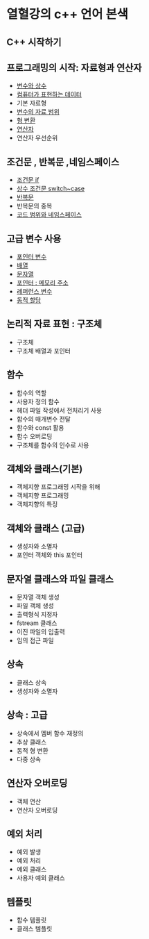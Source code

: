 # 열혈강의 c++ 언어 본색

## C++ 시작하기

## 프로그래밍의 시작: 자료형과 연산자
- [변수와 상수](chapter2/2-1)
- [컴퓨터가 표현하는 데이터](chapter2/2-2)
- 기본 자료형
- [변수의 자료 범위](chapter2/2-4/2-4.cpp)
- [형 변환](chapter2/2-5/2_5.cpp)
- [연산자](chapter2/2-6)
- 연산자 우선순위

## 조건문 , 반복문 ,네임스페이스
- [조건문 if](chapter3/3-1)
- [상수 조건문 switch~case](chapter3/3-2)
- [반복문](chapter3/3-3)
- 반복문의 중복
- [코드 범위와 네임스페이스](chapter3/3-5)

## 고급 변수 사용
- [포인터 변수](chapter4/4-1/포인터변수.md)
- [배열](chapter4/4-2)
- [문자열](chapter4/4-3)
- [포인터 : 메모리 주소](chapter4/4-4)
- [레퍼런스 변수](chapter4/4-5/레퍼런스변수.md)
- [동적 할당](chapter4/4-6/동적할당.md)

## 논리적 자료 표현 : 구조체
- 구조체
- 구조체 배열과 포인터

## 함수
- 함수의 역할
- 사용자 정의 함수
- 헤더 파일 작성에서 전처리기 사용
- 함수의 매개변수 전달
- 함수와 const 활용
- 함수 오버로딩
- 구조체를 함수의 인수로 사용

## 객체와 클래스(기본)
- 객체지향 프로그래밍 시작을 위해
- 객체지향 프로그래밍
- 객체지향의 특징

## 객체와 클래스 (고급)
- 생성자와 소멸자
- 포인터 객체와 this 포인터

## 문자열 클래스와 파일 클래스
- 문자열 객체 생성
- 파일 객체 생성
- 출력형식 지정자
- fstream 클래스
- 이진 파일의 입출력
- 임의 접근 파일

## 상속
- 클래스 상속
- 생성자와 소멸자

## 상속 : 고급
- 상속에서 멤버 함수 재정의
- 추상 클래스
- 동적 형 변환
- 다중 상속

## 연산자 오버로딩
- 객체 연산
- 연산자 오버로딩

## 예외 처리
- 예외 발생
- 예외 처리
- 예외 클래스
- 사용자 예외 클래스

## 템플릿
- 함수 템플릿
- 클래스 템플릿